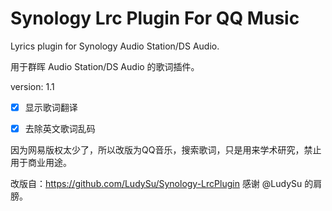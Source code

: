 # Synology Lrc Plugin For QQ Music
Lyrics plugin for Synology Audio Station/DS Audio.

用于群晖 Audio Station/DS Audio 的歌词插件。  

version: 1.1
- [x] 显示歌词翻译
- [x] 去除英文歌词乱码


因为网易版权太少了，所以改版为QQ音乐，搜索歌词，只是用来学术研究，禁止用于商业用途。

改版自：https://github.com/LudySu/Synology-LrcPlugin 感谢 @LudySu 的肩膀。
